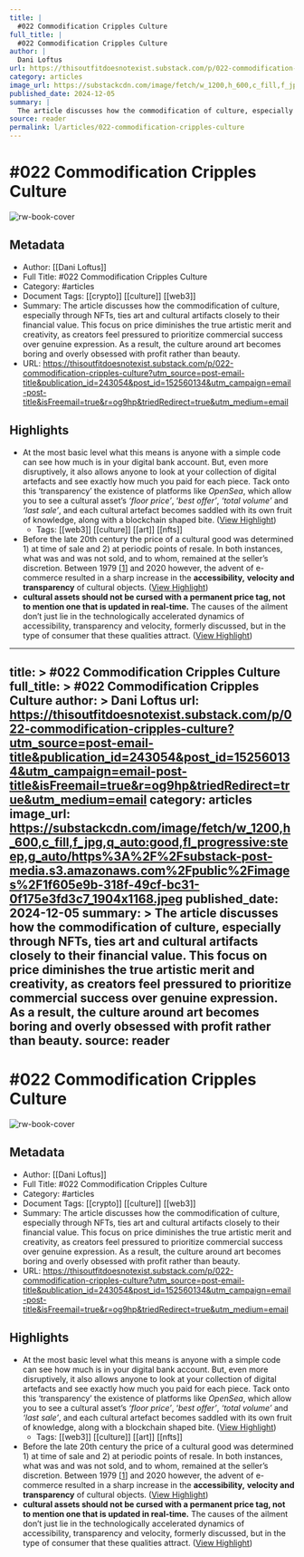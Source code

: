 ```yaml
---
title: |
  #022 Commodification Cripples Culture
full_title: |
  #022 Commodification Cripples Culture
author: |
  Dani Loftus
url: https://thisoutfitdoesnotexist.substack.com/p/022-commodification-cripples-culture?utm_source=post-email-title&publication_id=243054&post_id=152560134&utm_campaign=email-post-title&isFreemail=true&r=og9hp&triedRedirect=true&utm_medium=email
category: articles
image_url: https://substackcdn.com/image/fetch/w_1200,h_600,c_fill,f_jpg,q_auto:good,fl_progressive:steep,g_auto/https%3A%2F%2Fsubstack-post-media.s3.amazonaws.com%2Fpublic%2Fimages%2F1f605e9b-318f-49cf-bc31-0f175e3fd3c7_1904x1168.jpeg
published_date: 2024-12-05
summary: |
  The article discusses how the commodification of culture, especially through NFTs, ties art and cultural artifacts closely to their financial value. This focus on price diminishes the true artistic merit and creativity, as creators feel pressured to prioritize commercial success over genuine expression. As a result, the culture around art becomes boring and overly obsessed with profit rather than beauty.
source: reader
permalink: l/articles/022-commodification-cripples-culture
---
```

# #022 Commodification Cripples Culture

![rw-book-cover](https://substackcdn.com/image/fetch/w_1200,h_600,c_fill,f_jpg,q_auto:good,fl_progressive:steep,g_auto/https%3A%2F%2Fsubstack-post-media.s3.amazonaws.com%2Fpublic%2Fimages%2F1f605e9b-318f-49cf-bc31-0f175e3fd3c7_1904x1168.jpeg)

## Metadata
- Author: [[Dani Loftus]]
- Full Title: #022 Commodification Cripples Culture
- Category: #articles
- Document Tags: [[crypto]] [[culture]] [[web3]] 
- Summary: The article discusses how the commodification of culture, especially through NFTs, ties art and cultural artifacts closely to their financial value. This focus on price diminishes the true artistic merit and creativity, as creators feel pressured to prioritize commercial success over genuine expression. As a result, the culture around art becomes boring and overly obsessed with profit rather than beauty.
- URL: https://thisoutfitdoesnotexist.substack.com/p/022-commodification-cripples-culture?utm_source=post-email-title&publication_id=243054&post_id=152560134&utm_campaign=email-post-title&isFreemail=true&r=og9hp&triedRedirect=true&utm_medium=email

## Highlights
- At the most basic level what this means is anyone with a simple code can see how much is in your digital bank account. But, even more disruptively, it also allows anyone to look at your collection of digital artefacts and see exactly how much you paid for each piece.
  Tack onto this ‘transparency’ the existence of platforms like *OpenSea*, which allow you to see a cultural asset’s *‘floor price’*, ‘*best offer’*, *‘total volume’* and *‘last sale’*, and each cultural artefact becomes saddled with its own fruit of knowledge, along with a blockchain shaped bite. ([View Highlight](https://read.readwise.io/read/01jee0am8q5wpbfewjt73477bj))
    - Tags: [[web3]] [[culture]] [[art]] [[nfts]] 
- Before the late 20th century the price of a cultural good was determined 1) at time of sale and 2) at periodic points of resale. In both instances, what was and was not sold, and to whom, remained at the seller’s discretion.
  Between 1979 [[1](https://thisoutfitdoesnotexist.substack.com/p/022-commodification-cripples-culture/#footnote-1-152560134)] and 2020 however, the advent of e-commerce resulted in a sharp increase in the **accessibility,** **velocity and transparency** of cultural objects. ([View Highlight](https://read.readwise.io/read/01jee0bsc9ts17mqvecq95776v))
- **cultural assets should not be cursed with a permanent price tag, not to mention one that is updated in real-time.** The causes of the ailment don’t just lie in the technologically accelerated dynamics of accessibility, transparency and velocity, formerly discussed, but in the type of consumer that these qualities attract. ([View Highlight](https://read.readwise.io/read/01jee0jnh0g6ngxdcazq31ymg3))


---
title: >
  #022 Commodification Cripples Culture
full_title: >
  #022 Commodification Cripples Culture
author: >
  Dani Loftus
url: https://thisoutfitdoesnotexist.substack.com/p/022-commodification-cripples-culture?utm_source=post-email-title&publication_id=243054&post_id=152560134&utm_campaign=email-post-title&isFreemail=true&r=og9hp&triedRedirect=true&utm_medium=email
category: articles
image_url: https://substackcdn.com/image/fetch/w_1200,h_600,c_fill,f_jpg,q_auto:good,fl_progressive:steep,g_auto/https%3A%2F%2Fsubstack-post-media.s3.amazonaws.com%2Fpublic%2Fimages%2F1f605e9b-318f-49cf-bc31-0f175e3fd3c7_1904x1168.jpeg
published_date: 2024-12-05
summary: >
  The article discusses how the commodification of culture, especially through NFTs, ties art and cultural artifacts closely to their financial value. This focus on price diminishes the true artistic merit and creativity, as creators feel pressured to prioritize commercial success over genuine expression. As a result, the culture around art becomes boring and overly obsessed with profit rather than beauty.
source: reader
---
# #022 Commodification Cripples Culture

![rw-book-cover](https://substackcdn.com/image/fetch/w_1200,h_600,c_fill,f_jpg,q_auto:good,fl_progressive:steep,g_auto/https%3A%2F%2Fsubstack-post-media.s3.amazonaws.com%2Fpublic%2Fimages%2F1f605e9b-318f-49cf-bc31-0f175e3fd3c7_1904x1168.jpeg)

## Metadata
- Author: [[Dani Loftus]]
- Full Title: #022 Commodification Cripples Culture
- Category: #articles
- Document Tags: [[crypto]] [[culture]] [[web3]] 
- Summary: The article discusses how the commodification of culture, especially through NFTs, ties art and cultural artifacts closely to their financial value. This focus on price diminishes the true artistic merit and creativity, as creators feel pressured to prioritize commercial success over genuine expression. As a result, the culture around art becomes boring and overly obsessed with profit rather than beauty.
- URL: https://thisoutfitdoesnotexist.substack.com/p/022-commodification-cripples-culture?utm_source=post-email-title&publication_id=243054&post_id=152560134&utm_campaign=email-post-title&isFreemail=true&r=og9hp&triedRedirect=true&utm_medium=email

## Highlights
- At the most basic level what this means is anyone with a simple code can see how much is in your digital bank account. But, even more disruptively, it also allows anyone to look at your collection of digital artefacts and see exactly how much you paid for each piece.
  Tack onto this ‘transparency’ the existence of platforms like *OpenSea*, which allow you to see a cultural asset’s *‘floor price’*, ‘*best offer’*, *‘total volume’* and *‘last sale’*, and each cultural artefact becomes saddled with its own fruit of knowledge, along with a blockchain shaped bite. ([View Highlight](https://read.readwise.io/read/01jee0am8q5wpbfewjt73477bj))
    - Tags: [[web3]] [[culture]] [[art]] [[nfts]] 
- Before the late 20th century the price of a cultural good was determined 1) at time of sale and 2) at periodic points of resale. In both instances, what was and was not sold, and to whom, remained at the seller’s discretion.
  Between 1979 [[1](https://thisoutfitdoesnotexist.substack.com/p/022-commodification-cripples-culture/#footnote-1-152560134)] and 2020 however, the advent of e-commerce resulted in a sharp increase in the **accessibility,** **velocity and transparency** of cultural objects. ([View Highlight](https://read.readwise.io/read/01jee0bsc9ts17mqvecq95776v))
- **cultural assets should not be cursed with a permanent price tag, not to mention one that is updated in real-time.** The causes of the ailment don’t just lie in the technologically accelerated dynamics of accessibility, transparency and velocity, formerly discussed, but in the type of consumer that these qualities attract. ([View Highlight](https://read.readwise.io/read/01jee0jnh0g6ngxdcazq31ymg3))


